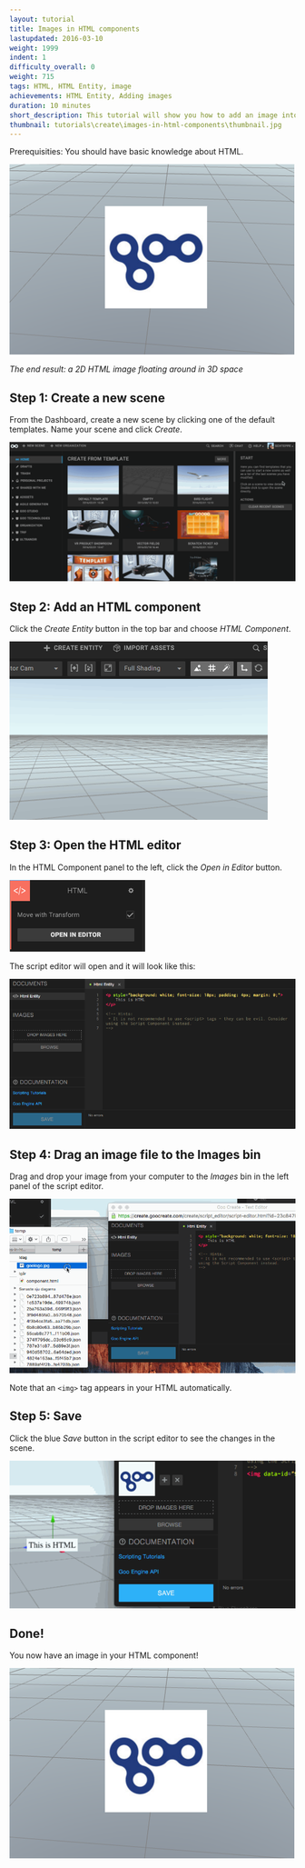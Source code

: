 ```yaml
---
layout: tutorial
title: Images in HTML components
lastupdated: 2016-03-10
weight: 1999
indent: 1
difficulty_overall: 0
weight: 715
tags: HTML, HTML Entity, image
achievements: HTML Entity, Adding images
duration: 10 minutes
short_description: This tutorial will show you how to add an image into your scene by adding an HTML component.
thumbnail: tutorials\create\images-in-html-components\thumbnail.jpg
---
```

Prerequisities: You should have basic knowledge about HTML.

![](create-html-image.png)

*The end result: a 2D HTML image floating around in 3D space*


## Step 1: Create a new scene

From the Dashboard, create a new scene by clicking one of the default templates. Name your scene and click *Create*.

![](create-new-scene.gif)


## Step 2: Add an HTML component

Click the *Create Entity* button in the top bar and choose *HTML Component*.

![](create-add-html.gif)


## Step 3: Open the HTML editor

In the HTML Component panel to the left, click the *Open in Editor* button.

![](open-in-html-editor.png)

The script editor will open and it will look like this:

![](html-editor.png)


## Step 4: Drag an image file to the Images bin

Drag and drop your image from your computer to the *Images* bin in the left panel of the script editor.

![](create-add-image-to-html.gif)

Note that an ```<img>``` tag appears in your HTML automatically.


## Step 5: Save

Click the blue *Save* button in the script editor to see the changes in the scene.

![](create-save-html.gif)


## Done!

You now have an image in your HTML component!

![](create-html-image.png)
